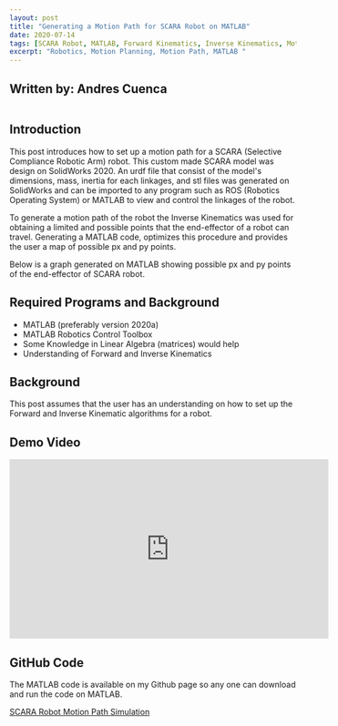 ```yaml
---
layout: post
title: "Generating a Motion Path for SCARA Robot on MATLAB"
date: 2020-07-14
tags: [SCARA Robot, MATLAB, Forward Kinematics, Inverse Kinematics, Motion Path, Robotics]
excerpt: "Robotics, Motion Planning, Motion Path, MATLAB "
---
```


## Written by: Andres Cuenca

<img src="{{ site.url }}{{ site.baseurl }}/images/robotMotionPlant/scara_robot_model3.jpg" alt="">

## Introduction

This post introduces how to set up a motion path for a SCARA (Selective Compliance Robotic Arm) robot.
This custom made SCARA model was design on SolidWorks 2020. An urdf file that consist of the model's
dimensions, mass, inertia for each linkages, and stl files was generated on SolidWorks and can be imported to any
program such as ROS (Robotics Operating System) or MATLAB to view and control the linkages of the robot.

To generate a motion path of the robot the Inverse Kinematics was used for obtaining a limited and possible points that the end-effector
of a robot can travel. Generating a MATLAB code, optimizes this procedure and provides the user a map of possible px and py points.

Below is a graph generated on MATLAB showing possible px and py points of the end-effector of SCARA robot.
<img src="{{ site.url }}{{ site.baseurl }}/images/robotMotionPlant/PointsRRPR_robot.jpg" alt="">


## Required Programs and Background
* MATLAB (preferably version 2020a)
* MATLAB Robotics Control Toolbox
* Some Knowledge in Linear Algebra (matrices) would help
* Understanding of Forward and Inverse Kinematics


## Background

This post assumes that the user has an understanding on how to set up the Forward and Inverse Kinematic algorithms for a robot.  

## Demo Video

<iframe width="560"
        height="315"
        src="https://www.youtube.com/watch?v=QlTGmEkfBEU"
        frameborder="0"
        allow="autoplay; encrypted-media"
        allowfullscreen></iframe>

## GitHub Code
The MATLAB code is available on my Github page so any one can download and run the code on MATLAB.

[SCARA Robot Motion Path Simulation](https://github.com/Cuenca-Andres/RoboticsControlsSystem/blob/master/SCARA_Motion_Path_Simulation)
